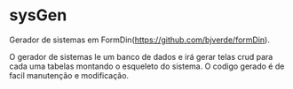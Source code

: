 # sysGen

Gerador de sistemas em FormDin(https://github.com/bjverde/formDin).

O gerador de sistemas le um banco de dados e irá gerar telas crud para cada uma tabelas montando o esqueleto do sistema. O codigo gerado é de facil manutenção e modificação.